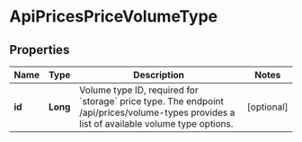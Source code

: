 

# ApiPricesPriceVolumeType

## Properties

Name | Type | Description | Notes
------------ | ------------- | ------------- | -------------
**id** | **Long** | Volume type ID, required for &#x60;storage&#x60; price type. The endpoint /api/prices/volume-types provides a list of available volume type options.  |  [optional]



